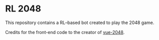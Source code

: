 # RL 2048

This repository contains a RL–based bot created to play the 2048 game.

Credits for the front-end code to the creator of [vue-2048](https://github.com/pengfu/vue-2048).
